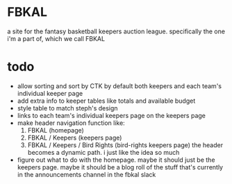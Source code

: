 # FBKAL

a site for the fantasy basketball keepers auction league. specifically the one i'm a part of, which we call FBKAL

# todo

- allow sorting and sort by CTK by default both keepers and each team's individual keeper page
- add extra info to keeper tables like totals and available budget
- style table to match steph's design
- links to each team's individual keepers page on the keepers page
- make header navigation function like:
  1. FBKAL (homepage)
  2. FBKAL / Keepers (keepers page)
  3. FBKAL / Keepers / Bird Rights (bird-rights keepers page)
the header becomes a dynamic path. i just like the idea so much
- figure out what to do with the homepage. maybe it should just be the keepers page. maybe it should be a blog roll of the stuff that's currently in the announcements channel in the fbkal slack